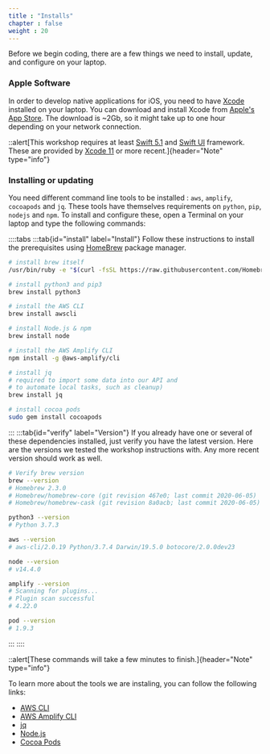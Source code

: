 ```yaml
---
title : "Installs"
chapter : false
weight : 20
---
```


Before we begin coding, there are a few things we need to install, update, and configure on your laptop.

### Apple Software

In order to develop native applications for iOS, you need to have [Xcode](https://apple.com/xcode) installed on your laptop.
You can download and install Xcode from [Apple's App Store](https://apps.apple.com/us/app/xcode/id497799835?mt=12).  The download is ~2Gb, so it might take up to one hour depending on your network connection.

::alert[This workshop requires at least [Swift 5.1](https://swift.org/) and [Swift UI](https://developer.apple.com/xcode/swiftui/) framework. These are provided by [Xcode 11](https://apple.com/xcode) or more recent.]{header="Note" type="info"}

### Installing or updating

You need different command line tools to be installed : `aws`, `amplify`, `cocoapods` and `jq`.  These tools have themselves requirements on `python`, `pip`, `nodejs` and `npm`.  To install and configure these, open a Terminal on your laptop and type the following commands:


::::tabs
:::tab{id="install" label="Install"}
Follow these instructions to install the prerequisites using [HomeBrew](https://brew.sh/) package manager. 

```bash
# install brew itself
/usr/bin/ruby -e "$(curl -fsSL https://raw.githubusercontent.com/Homebrew/install/master/install)"

# install python3 and pip3
brew install python3

# install the AWS CLI
brew install awscli

# install Node.js & npm
brew install node

# install the AWS Amplify CLI 
npm install -g @aws-amplify/cli

# install jq
# required to import some data into our API and
# to automate local tasks, such as cleanup)
brew install jq

# install cocoa pods
sudo gem install cocoapods
```
:::
:::tab{id="verify" label="Version"}
If you already have one or several of these dependencies installed, just verify you have the latest version.  Here are the versions we tested the workshop instructions with.  Any more recent version should work as well.

```bash
# Verify brew version 
brew --version
# Homebrew 2.3.0
# Homebrew/homebrew-core (git revision 467e0; last commit 2020-06-05)
# Homebrew/homebrew-cask (git revision 8a0acb; last commit 2020-06-05)

python3 --version
# Python 3.7.3

aws --version
# aws-cli/2.0.19 Python/3.7.4 Darwin/19.5.0 botocore/2.0.0dev23

node --version
# v14.4.0

amplify --version
# Scanning for plugins...
# Plugin scan successful
# 4.22.0

pod --version
# 1.9.3
```
:::
::::

::alert[These commands will take a few minutes to finish.]{header="Note" type="info"}

To learn more about the tools we are instaling, you can follow the following links:

- [AWS CLI](https://docs.aws.amazon.com/en_pv/cli/latest/userguide/cli-chap-welcome.html)
- [AWS Amplify CLI](https://aws-amplify.github.io/docs/cli-toolchain/quickstart)
- [jq](https://stedolan.github.io/jq/)
- [Node.js](https://nodejs.org/en/)
- [Cocoa Pods](https://cocoapods.org/)